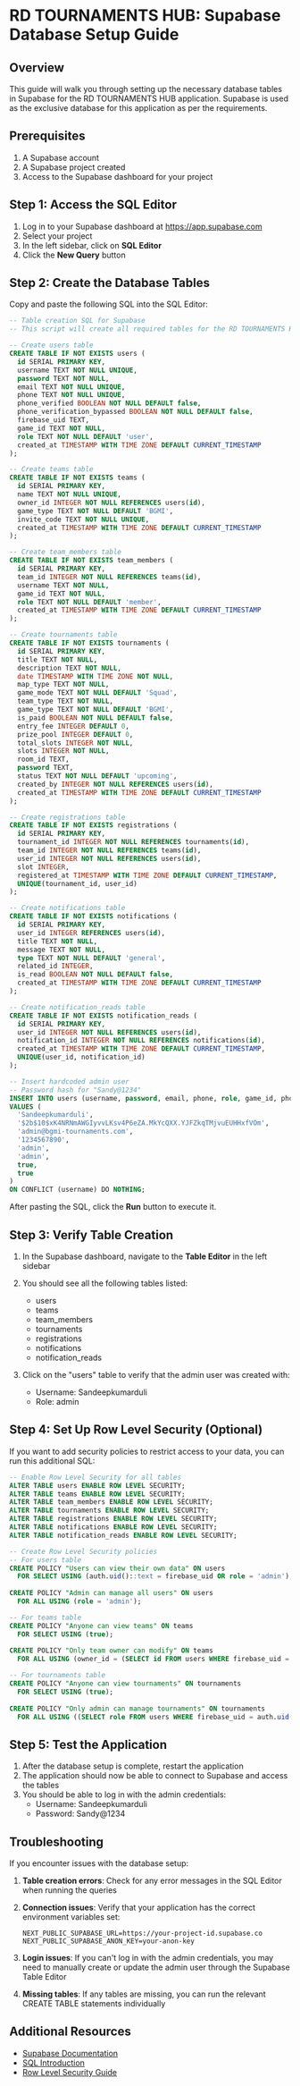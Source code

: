 # RD TOURNAMENTS HUB: Supabase Database Setup Guide

## Overview

This guide will walk you through setting up the necessary database tables in Supabase for the RD TOURNAMENTS HUB application. Supabase is used as the exclusive database for this application as per the requirements.

## Prerequisites

1. A Supabase account
2. A Supabase project created
3. Access to the Supabase dashboard for your project

## Step 1: Access the SQL Editor

1. Log in to your Supabase dashboard at https://app.supabase.com
2. Select your project
3. In the left sidebar, click on **SQL Editor**
4. Click the **New Query** button

## Step 2: Create the Database Tables

Copy and paste the following SQL into the SQL Editor:

```sql
-- Table creation SQL for Supabase
-- This script will create all required tables for the RD TOURNAMENTS HUB application

-- Create users table
CREATE TABLE IF NOT EXISTS users (
  id SERIAL PRIMARY KEY,
  username TEXT NOT NULL UNIQUE,
  password TEXT NOT NULL,
  email TEXT NOT NULL UNIQUE,
  phone TEXT NOT NULL UNIQUE,
  phone_verified BOOLEAN NOT NULL DEFAULT false,
  phone_verification_bypassed BOOLEAN NOT NULL DEFAULT false,
  firebase_uid TEXT,
  game_id TEXT NOT NULL,
  role TEXT NOT NULL DEFAULT 'user',
  created_at TIMESTAMP WITH TIME ZONE DEFAULT CURRENT_TIMESTAMP
);

-- Create teams table
CREATE TABLE IF NOT EXISTS teams (
  id SERIAL PRIMARY KEY,
  name TEXT NOT NULL UNIQUE,
  owner_id INTEGER NOT NULL REFERENCES users(id),
  game_type TEXT NOT NULL DEFAULT 'BGMI',
  invite_code TEXT NOT NULL UNIQUE,
  created_at TIMESTAMP WITH TIME ZONE DEFAULT CURRENT_TIMESTAMP
);

-- Create team_members table
CREATE TABLE IF NOT EXISTS team_members (
  id SERIAL PRIMARY KEY,
  team_id INTEGER NOT NULL REFERENCES teams(id),
  username TEXT NOT NULL,
  game_id TEXT NOT NULL,
  role TEXT NOT NULL DEFAULT 'member',
  created_at TIMESTAMP WITH TIME ZONE DEFAULT CURRENT_TIMESTAMP
);

-- Create tournaments table
CREATE TABLE IF NOT EXISTS tournaments (
  id SERIAL PRIMARY KEY,
  title TEXT NOT NULL,
  description TEXT NOT NULL,
  date TIMESTAMP WITH TIME ZONE NOT NULL,
  map_type TEXT NOT NULL,
  game_mode TEXT NOT NULL DEFAULT 'Squad',
  team_type TEXT NOT NULL,
  game_type TEXT NOT NULL DEFAULT 'BGMI',
  is_paid BOOLEAN NOT NULL DEFAULT false,
  entry_fee INTEGER DEFAULT 0,
  prize_pool INTEGER DEFAULT 0,
  total_slots INTEGER NOT NULL,
  slots INTEGER NOT NULL,
  room_id TEXT,
  password TEXT,
  status TEXT NOT NULL DEFAULT 'upcoming',
  created_by INTEGER NOT NULL REFERENCES users(id),
  created_at TIMESTAMP WITH TIME ZONE DEFAULT CURRENT_TIMESTAMP
);

-- Create registrations table
CREATE TABLE IF NOT EXISTS registrations (
  id SERIAL PRIMARY KEY,
  tournament_id INTEGER NOT NULL REFERENCES tournaments(id),
  team_id INTEGER NOT NULL REFERENCES teams(id),
  user_id INTEGER NOT NULL REFERENCES users(id),
  slot INTEGER,
  registered_at TIMESTAMP WITH TIME ZONE DEFAULT CURRENT_TIMESTAMP,
  UNIQUE(tournament_id, user_id)
);

-- Create notifications table
CREATE TABLE IF NOT EXISTS notifications (
  id SERIAL PRIMARY KEY,
  user_id INTEGER REFERENCES users(id),
  title TEXT NOT NULL,
  message TEXT NOT NULL,
  type TEXT NOT NULL DEFAULT 'general',
  related_id INTEGER,
  is_read BOOLEAN NOT NULL DEFAULT false,
  created_at TIMESTAMP WITH TIME ZONE DEFAULT CURRENT_TIMESTAMP
);

-- Create notification_reads table
CREATE TABLE IF NOT EXISTS notification_reads (
  id SERIAL PRIMARY KEY,
  user_id INTEGER NOT NULL REFERENCES users(id),
  notification_id INTEGER NOT NULL REFERENCES notifications(id),
  created_at TIMESTAMP WITH TIME ZONE DEFAULT CURRENT_TIMESTAMP,
  UNIQUE(user_id, notification_id)
);

-- Insert hardcoded admin user
-- Password hash for "Sandy@1234"
INSERT INTO users (username, password, email, phone, role, game_id, phone_verified, phone_verification_bypassed)
VALUES (
  'Sandeepkumarduli', 
  '$2b$10$xK4NRNmAWGIyvvLKsv4P6eZA.MkYcQXX.YJFZkqTMjvuEUHHxfVOm', 
  'admin@bgmi-tournaments.com', 
  '1234567890', 
  'admin', 
  'admin', 
  true, 
  true
)
ON CONFLICT (username) DO NOTHING;
```

After pasting the SQL, click the **Run** button to execute it.

## Step 3: Verify Table Creation

1. In the Supabase dashboard, navigate to the **Table Editor** in the left sidebar
2. You should see all the following tables listed:
   - users
   - teams
   - team_members
   - tournaments
   - registrations
   - notifications
   - notification_reads

3. Click on the "users" table to verify that the admin user was created with:
   - Username: Sandeepkumarduli
   - Role: admin

## Step 4: Set Up Row Level Security (Optional)

If you want to add security policies to restrict access to your data, you can run this additional SQL:

```sql
-- Enable Row Level Security for all tables
ALTER TABLE users ENABLE ROW LEVEL SECURITY;
ALTER TABLE teams ENABLE ROW LEVEL SECURITY;
ALTER TABLE team_members ENABLE ROW LEVEL SECURITY;
ALTER TABLE tournaments ENABLE ROW LEVEL SECURITY;
ALTER TABLE registrations ENABLE ROW LEVEL SECURITY;
ALTER TABLE notifications ENABLE ROW LEVEL SECURITY;
ALTER TABLE notification_reads ENABLE ROW LEVEL SECURITY;

-- Create Row Level Security policies
-- For users table
CREATE POLICY "Users can view their own data" ON users
  FOR SELECT USING (auth.uid()::text = firebase_uid OR role = 'admin');
  
CREATE POLICY "Admin can manage all users" ON users
  FOR ALL USING (role = 'admin');

-- For teams table
CREATE POLICY "Anyone can view teams" ON teams
  FOR SELECT USING (true);
  
CREATE POLICY "Only team owner can modify" ON teams
  FOR ALL USING (owner_id = (SELECT id FROM users WHERE firebase_uid = auth.uid()::text));

-- For tournaments table
CREATE POLICY "Anyone can view tournaments" ON tournaments
  FOR SELECT USING (true);
  
CREATE POLICY "Only admin can manage tournaments" ON tournaments
  FOR ALL USING ((SELECT role FROM users WHERE firebase_uid = auth.uid()::text) = 'admin');
```

## Step 5: Test the Application

1. After the database setup is complete, restart the application
2. The application should now be able to connect to Supabase and access the tables
3. You should be able to log in with the admin credentials:
   - Username: Sandeepkumarduli
   - Password: Sandy@1234

## Troubleshooting

If you encounter issues with the database setup:

1. **Table creation errors**: Check for any error messages in the SQL Editor when running the queries

2. **Connection issues**: Verify that your application has the correct environment variables set:
   ```
   NEXT_PUBLIC_SUPABASE_URL=https://your-project-id.supabase.co
   NEXT_PUBLIC_SUPABASE_ANON_KEY=your-anon-key
   ```

3. **Login issues**: If you can't log in with the admin credentials, you may need to manually create or update the admin user through the Supabase Table Editor

4. **Missing tables**: If any tables are missing, you can run the relevant CREATE TABLE statements individually

## Additional Resources

- [Supabase Documentation](https://supabase.io/docs)
- [SQL Introduction](https://supabase.io/docs/guides/database/introduction)
- [Row Level Security Guide](https://supabase.io/docs/guides/auth/row-level-security)